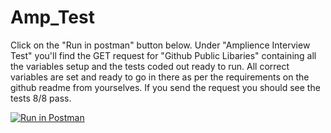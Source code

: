 # Amp_Test

Click on the "Run in postman" button below. Under "Amplience Interview Test" you'll find the GET request for "Github Public Libaries" containing all the variables setup and the tests coded out ready to run. 
All correct variables are set and ready to go in there as per the requirements on the github readme from yourselves. If you send the request you should see the tests 8/8 pass.

[![Run in Postman](https://run.pstmn.io/button.svg)](https://app.getpostman.com/run-collection/14352695-9de207ea-ab17-4420-b671-8ad9e7ea2602?action=collection%2Ffork&collection-url=entityId%3D14352695-9de207ea-ab17-4420-b671-8ad9e7ea2602%26entityType%3Dcollection%26workspaceId%3D0dde9d7c-39ed-4327-a961-0e8706d29756)


 
